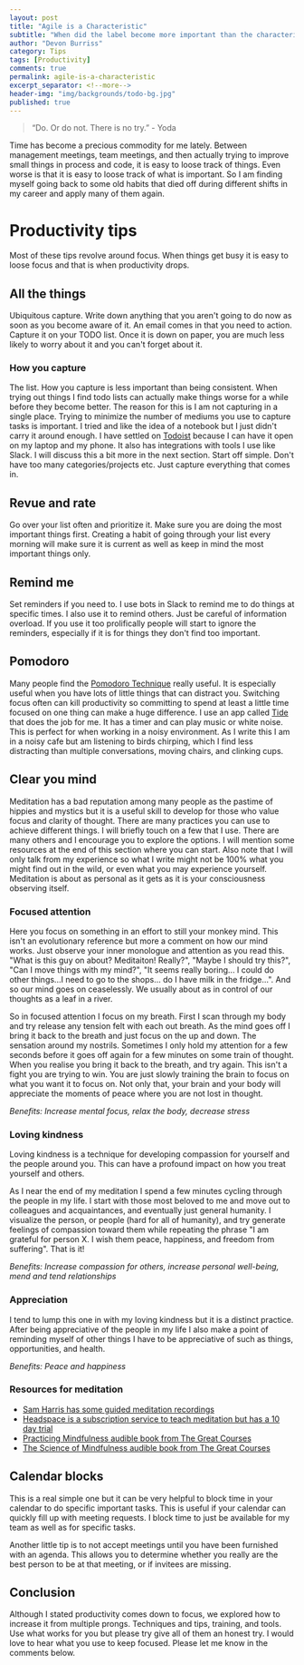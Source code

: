 ```yaml
---
layout: post
title: "Agile is a Characteristic"
subtitle: "When did the label become more important than the characteristic?"
author: "Devon Burriss"
category: Tips
tags: [Productivity]
comments: true
permalink: agile-is-a-characteristic
excerpt_separator: <!--more-->
header-img: "img/backgrounds/todo-bg.jpg"
published: true
---
```


> “Do. Or do not. There is no try.” - Yoda

Time has become a precious commodity for me lately. Between management meetings, team meetings, and then actually trying to improve small things in process and code, it is easy to loose track of things. Even worse is that it is easy to loose track of what is important. So I am finding myself going back to some old habits that died off during different shifts in my career and apply many of them again.

# Productivity tips

Most of these tips revolve around focus. When things get busy it is easy to loose focus and that is when productivity drops.

## All the things

Ubiquitous capture. Write down anything that you aren't going to do now as soon as you become aware of it. An email comes in that you need to action. Capture it on your TODO list. Once it is down on paper, you are much less likely to worry about it and you can't forget about it.

### How you capture

The list. How you capture is less important than being consistent. When trying out things I find todo lists can actually make things worse for a while before they become better. The reason for this is I am not capturing in a single place. Trying to minimize the number of mediums you use to capture tasks is important. I tried and like the idea of a notebook but I just didn't carry it around enough. I have settled on [Todoist](https://todoist.com) because I can have it open on my laptop and my phone. It also has integrations with tools I use like Slack. I will discuss this a bit more in the next section. Start off simple. Don't have too many categories/projects etc. Just capture everything that comes in.

## Revue and rate

Go over your list often and prioritize it. Make sure you are doing the most important things first. Creating a habit of going through your list every morning will make sure it is current as well as keep in mind the most important things only.

## Remind me

Set reminders if you need to. I use bots in Slack to remind me to do things at specific times. I also use it to remind others. Just be careful of information overload. If you use it too prolifically people will start to ignore the reminders, especially if it is for things they don't find too important.

## Pomodoro

Many people find the [Pomodoro Technique](https://en.wikipedia.org/wiki/Pomodoro_Technique) really useful. It is especially useful when you have lots of little things that can distract you. Switching focus often can kill productivity so committing to spend at least a little time focused on one thing can make a huge difference. I use an app called [Tide](http://tide.moreless.io/en/) that does the job for me. It has a timer and can play music or white noise. This is perfect for when working in a noisy environment. As I write this I am in a noisy cafe but am listening to birds chirping, which I find less distracting than multiple conversations, moving chairs, and clinking cups.

## Clear you mind

Meditation has a bad reputation among many people as the pastime of hippies and mystics but it is a useful skill to develop for those who value focus and clarity of thought. There are many practices you can use to achieve different things. I will briefly touch on a few that I use. There are many others and I encourage you to explore the options. I will mention some resources at the end of this section where you can start. Also note that I will only talk from my experience so what I write might not be 100% what you might find out in the wild, or even what you may experience yourself. Meditation is about as personal as it gets as it is your consciousness observing itself.

### Focused attention

Here you focus on something in an effort to still your monkey mind. This isn't an evolutionary reference but more a comment on how our mind works. Just observe your inner monologue and attention as you read this. "What is this guy on about? Meditaiton! Really?", "Maybe I should try this?", "Can I move things with my mind?", "It seems really boring... I could do other things...I need to go to the shops... do I have milk in the fridge...". And so our mind goes on ceaselessly. We usually about as in control of our thoughts as a leaf in a river.  

So in focused attention I focus on my breath. First I scan through my body and try release any tension felt with each out breath. As the mind goes off I bring it back to the breath and just focus on the up and down. The sensation around my nostrils. Sometimes I only hold my attention for a few seconds before it goes off again for a few minutes on some train of thought. When you realise you bring it back to the breath, and try again. This isn't a fight you are trying to win. You are just slowly training the brain to focus on what you want it to focus on. Not only that, your brain and your body will appreciate the moments of peace where you are not lost in thought.

*Benefits: Increase mental focus, relax the body, decrease stress*

### Loving kindness

Loving kindness is a technique for developing compassion for yourself and the people around you. This can have a profound impact on how you treat yourself and others.  

As I near the end of my meditation I spend a few minutes cycling through the people in my life. I start with those most beloved to me and move out to colleagues and acquaintances, and eventually just general humanity. I visualize the person, or people (hard for all of humanity), and try generate feelings of compassion toward them while repeating the phrase "I am grateful for person X. I wish them peace, happiness, and freedom from suffering". That is it!  

*Benefits: Increase compassion for others, increase personal well-being, mend and tend relationships*

### Appreciation

I tend to lump this one in with my loving kindness but it is a distinct practice. After being appreciative of the people in my life I also make a point of reminding myself of other things I have to be appreciative of such as things, opportunities, and health.

*Benefits: Peace and happiness*

### Resources for meditation

* [Sam Harris has some guided meditation recordings](https://www.samharris.org/podcast/item/mindfulness-meditation)
* [Headspace is a subscription service to teach meditation but has a 10 day trial](https://www.headspace.com/register)
* [Practicing Mindfulness audible book from The Great Courses](https://www.audible.com/pd/Self-Development/Practicing-Mindfulness-An-Introduction-to-Meditation-Audiobook/B00DDVQQLA/)
* [The Science of Mindfulness audible book from The Great Courses](https://www.audible.com/pd/Self-Development/The-Science-of-Mindfulness-Audiobook/B00MEQRUG0/)

## Calendar blocks

This is a real simple one but it can be very helpful to block time in your calendar to do specific important tasks. This is useful if your calendar can quickly fill up with meeting requests. I block time to just be available for my team as well as for specific tasks.  

Another little tip is to not accept meetings until you have been furnished with an agenda. This allows you to determine whether you really are the best person to be at that meeting, or if invitees are missing.

## Conclusion

Although I stated productivity comes down to focus, we explored how to increase it from multiple prongs. Techniques and tips, training, and tools. Use what works for you but please try give all of them an honest try. I would love to hear what you use to keep focused. Please let me know in the comments below.